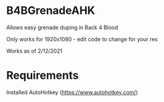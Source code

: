 # B4BGrenadeAHK

Allows easy grenade duping in Back 4 Blood

Only works for 1920x1080 - edit code to change for your res

Works as of 2/12/2021

# Requirements

Installed AutoHotkey (https://www.autohotkey.com/)
